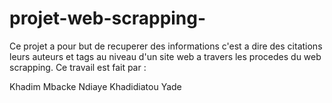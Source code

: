 # projet-web-scrapping-
Ce projet a pour but de recuperer des informations c'est a dire des citations leurs auteurs et tags 
au niveau d'un site web a travers les procedes du web scrapping.
Ce travail est fait par :


Khadim Mbacke Ndiaye
Khadidiatou Yade
